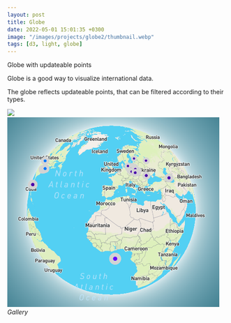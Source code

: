 ```yaml
---
layout: post
title: Globe
date: 2022-05-01 15:01:35 +0300
image: "/images/projects/globe2/thumbnail.webp"
tags: [d3, light, globe]
---
```


Globe with updateable points

<!-- ![](/images/projects/globe/preview.gif) -->

Globe is a good way to visualize international data.

The globe reflects updateable points, that can be filtered according to their types.

<div class="gallery-box">
  <div class="gallery">
    <img src="/images/projects/glole2/1.png">
    <img src="/images/projects/globe2/2.png">
    
  </div>
  <em>Gallery</em>
</div>
